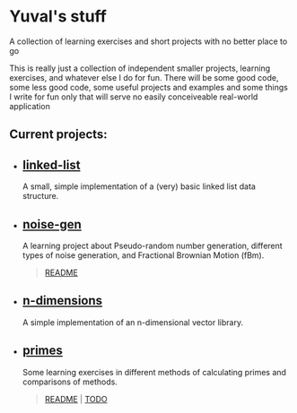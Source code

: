 # Yuval's stuff

A collection of learning exercises and short projects with no better place to go

This is really just a collection of independent smaller projects, learning exercises, and whatever else I do for fun.
There will be some good code, some less good code, some useful projects and examples and some things I write for fun only that will serve no easily conceiveable real-world application

## Current projects:

- ## [linked-list](src/linked-list/)

  A small, simple implementation of a (very) basic linked list data structure.

- ## [noise-gen](src/noise-gen/)

  A learning project about Pseudo-random number generation, different types of noise generation, and Fractional Brownian Motion (fBm).

  > [README](src/noise-gen/README.md)

- ## [n-dimensions](src/n-dimensions/)

  A simple implementation of an n-dimensional vector library.

- ## [primes](src/primes/)

  Some learning exercises in different methods of calculating primes and comparisons of methods.

  > [README](src/primes/README.md) | [TODO](src/primes/TODO.md)
